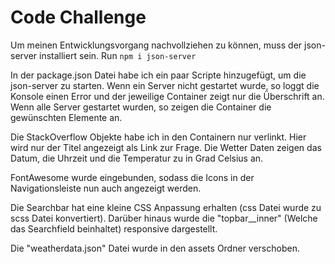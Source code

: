 # Code Challenge

Um meinen Entwicklungsvorgang nachvollziehen zu können, muss der json-server installiert sein.
Run ``npm i json-server``

In der package.json Datei habe ich ein paar Scripte hinzugefügt, um die json-server zu starten.
Wenn ein Server nicht gestartet wurde, so loggt die Konsole einen Error und der jeweilige Container zeigt nur die Überschrift an.
Wenn alle Server gestartet wurden, so zeigen die Container die gewünschten Elemente an.

Die StackOverflow Objekte habe ich in den Containern nur verlinkt. Hier wird nur der Titel angezeigt als Link zur Frage. Die Wetter Daten zeigen das Datum, die Uhrzeit und die Temperatur zu in Grad Celsius an.

FontAwesome wurde eingebunden, sodass die Icons in der Navigationsleiste nun auch angezeigt werden.

Die Searchbar hat eine kleine CSS Anpassung erhalten (css Datei wurde zu scss Datei konvertiert).
Darüber hinaus wurde die "topbar__inner" (Welche das Searchfield beinhaltet)  responsive dargestellt.

Die "weatherdata.json" Datei wurde in den assets Ordner verschoben.

